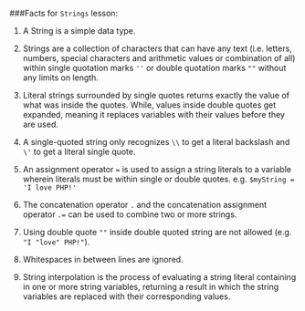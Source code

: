 ###Facts for `Strings` lesson:
 
 1. A String is a simple data type.
 
 1. Strings are a collection of characters that can have any text (i.e. letters, numbers, special characters and arithmetic values or combination of all) within single quotation marks `''` or double quotation marks `""` without any limits on length.
 
 1. Literal strings surrounded by single quotes returns exactly the value of what was inside the quotes. While, values inside double quotes get expanded, meaning it replaces variables with their values before they are used.
 
 1. A single-quoted string only recognizes `\\` to get a literal backslash and `\'` to get a literal single quote.
 
 1. An assignment operator `=` is used to assign a string literals to a variable wherein literals must be within single or double quotes. e.g. `$myString = 'I love PHP!'`
 
 1. The concatenation operator `.` and the concatenation assignment operator `.=` can be used to combine two or more strings.
 
 1. Using double quote `""` inside double quoted string are not allowed (e.g.` "I "love" PHP!"`).
 
 1. Whitespaces in between lines are ignored. 
 
 1. String interpolation is the process of evaluating a string literal containing in one or more string variables, returning a result in which the string variables are replaced with their corresponding values.

